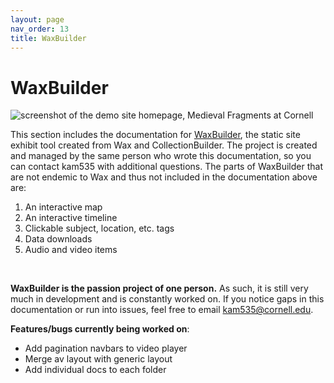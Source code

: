 ```yaml
---
layout: page
nav_order: 13
title: WaxBuilder
---
```

# WaxBuilder
<img src="https://kam535.github.io/max-documentation/img/waxbuilder-home.png" alt="screenshot of the demo site homepage, Medieval Fragments at Cornell"/>

This section includes the documentation for [WaxBuilder](https://kam535.github.io/waxbuilder/), the static site exhibit tool created from Wax and CollectionBuilder. The project is created and managed by the same person who wrote this documentation, so you can contact kam535 with additional questions.
The parts of WaxBuilder that are not endemic to Wax and thus not included in the documentation above are:
<br>
1. An interactive map
2. An interactive timeline
3. Clickable subject, location, etc. tags
4. Data downloads
5. Audio and video items
<br>

**WaxBuilder is the passion project of one person.** As such, it is still very much in development and is constantly worked on. If you notice gaps in this documentation or run into issues, feel free to email kam535@cornell.edu.

**Features/bugs currently being worked on**:
* Add pagination navbars to video player
* Merge av layout with generic layout
* Add individual docs to each folder
